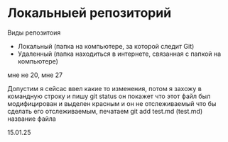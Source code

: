 # Локальныей репозиторий

Виды репозитоия

- Локальный (папка на компьютере, за которой следит Git)
- Удаленный (папка находиться в интернете, связанная с папкой на компьютере)

мне не 20, мне 27

Допустим я сейсас ввел какие то изменения, потом я захожу в командную строку и пишу 
git status
он покажет что этот файл был модифицирован и выделен красным и он не отслеживаемый 
что бы сделать его отслеживаемым, печатаем 
git add test.md  (test.md) название файла

15.01.25 
